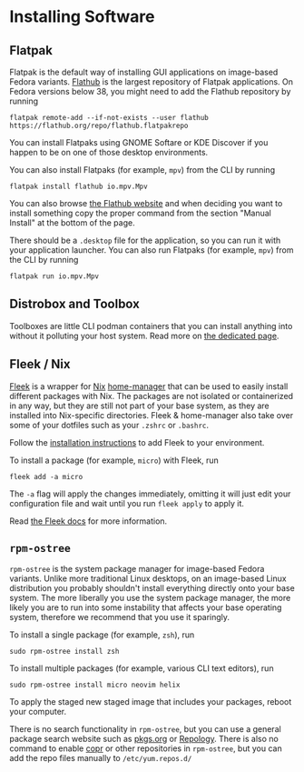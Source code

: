 # Installing Software

## Flatpak

Flatpak is the default way of installing GUI applications on image-based Fedora variants. [Flathub](https://flathub.org/) is the largest repository of Flatpak applications. On Fedora versions below 38, you might need to add the Flathub repository by running
```
flatpak remote-add --if-not-exists --user flathub https://flathub.org/repo/flathub.flatpakrepo
```

You can install Flatpaks using GNOME Softare or KDE Discover if you happen to be on one of those desktop environments.

You can also install Flatpaks (for example, `mpv`) from the CLI by running
```
flatpak install flathub io.mpv.Mpv
```

You can also browse [the Flathub website](https://flathub.org/) and when deciding you want to install something copy the proper command from the section "Manual Install" at the bottom of the page.

There should be a `.desktop` file for the application, so you can run it with your application launcher. You can also run Flatpaks (for example, `mpv`) from the CLI by running
```
flatpak run io.mpv.Mpv
```

## Distrobox and Toolbox

Toolboxes are little CLI podman containers that you can install anything into without it polluting your host system. Read more on [the dedicated page](/guide/toolbox).

## Fleek / Nix

[Fleek](https://getfleek.dev/) is a wrapper for [Nix](https://nixos.org/manual/nix/stable/) [home-manager](https://github.com/nix-community/home-manager) that can be used to easily install different packages with Nix. The packages are not isolated or containerized in any way, but they are still not part of your base system, as they are installed into Nix-specific directories. 
Fleek & home-manager also take over some of your dotfiles such as your `.zshrc` or `.bashrc`.

Follow the [installation instructions](https://getfleek.dev/docs/installation) to add Fleek to your environment.

To install a package (for example, `micro`) with Fleek, run
```
fleek add -a micro
```
The `-a` flag will apply the changes immediately, omitting it will just edit your configuration file and wait until you run `fleek apply` to apply it.

Read [the Fleek docs](https://getfleek.dev/) for more information.

## `rpm-ostree`

`rpm-ostree` is the system package manager for image-based Fedora variants. Unlike more traditional Linux desktops, on an image-based Linux distribution you probably shouldn't install everything directly onto your base system. The more liberally you use the system package manager, the more likely you are to run into some instability that affects your base operating system, therefore we recommend that you use it sparingly.

To install a single package (for example, `zsh`), run
```
sudo rpm-ostree install zsh
```

To install multiple packages (for example, various CLI text editors), run
```
sudo rpm-ostree install micro neovim helix
```

To apply the staged new staged image that includes your packages, reboot your computer. 

There is no search functionality in `rpm-ostree`, but you can use a general package search website such as [pkgs.org](https://pkgs.org/) or [Repology](https://repology.org/).
There is also no command to enable [copr](https://copr.fedorainfracloud.org/) or other repositories in `rpm-ostree`, but you can add the repo files manually to `/etc/yum.repos.d/`
